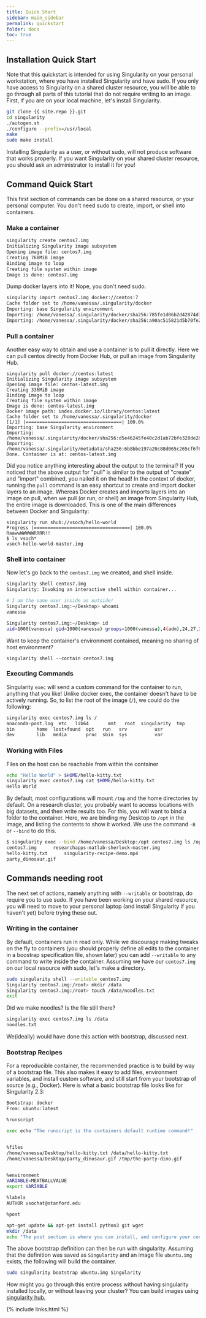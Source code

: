 ```yaml
---
title: Quick Start
sidebar: main_sidebar
permalink: quickstart
folder: docs
toc: true
---
```


## Installation Quick Start
Note that this quickstart is intended for using Singularity on your personal workstation, where you have installed Singularity and have sudo. If you only have access to Singularity on a shared cluster resource, you will be able to go through all parts of this tutorial that do not require writing to an image. First, if you are on your local machine, let's install Singularity.

```bash
git clone {{ site.repo }}.git
cd singularity
./autogen.sh
./configure --prefix=/usr/local
make
sudo make install
```

Installing Singularity as a user, or without sudo, will not produce software that works properly. If you want Singularity on your shared cluster resource, you should ask an administrator to install it for you!

## Command Quick Start
This first section of commands can be done on a shared resource, or your personal computer. You don't need sudo to create, import, or shell into containers.

### Make a container

```bash
singularity create centos7.img
Initializing Singularity image subsystem
Opening image file: centos7.img
Creating 768MiB image
Binding image to loop
Creating file system within image
Image is done: centos7.img
```
Dump docker layers into it! Nope, you don't need sudo.

```bash
singularity import centos7.img docker://centos:7
Cache folder set to /home/vanessa/.singularity/docker
Importing: base Singularity environment
Importing: /home/vanessa/.singularity/docker/sha256:785fe1d06b2d42874d3e18fb0747ad8c9ed83d04e7641279a4d5ae353f27eff9.tar.gz
Importing: /home/vanessa/.singularity/docker/sha256:a90ac515821d5b70fe202c201485396ba95305348f9f7f52813e2873d3c72eee.tar.gz
```

### Pull a container
Another easy way to obtain and use a container is to pull it directly. Here we can pull centos directly from Docker Hub, or pull an image from Singularity Hub.

```
singularity pull docker://centos:latest
Initializing Singularity image subsystem
Opening image file: centos-latest.img
Creating 336MiB image
Binding image to loop
Creating file system within image
Image is done: centos-latest.img
Docker image path: index.docker.io/library/centos:latest
Cache folder set to /home/vanessa/.singularity/docker
[1/1] |===================================| 100.0% 
Importing: base Singularity environment
Importing: /home/vanessa/.singularity/docker/sha256:d5e46245fe40c2d1ab72bfe328de28549b605b2587ab2fa8715f54e3e2de9c5d.tar.gz
Importing: /home/vanessa/.singularity/metadata/sha256:6b8bbe197a20c88d065c265cf6f6f8b4e3695f104d1f47f01a1298b3566f27fe.tar.gz
Done. Container is at: centos-latest.img
```

Did you notice anything interesting about the output to the terminal? If you noticed that the above output for "pull" is similar to the output of "create" and "import" combined, you nailed it on the head! In the context of docker, running the `pull` command is an easy shortcut to create and import docker layers to an image. Whereas Docker creates and imports layers into an image on pull, when we pull (or run, or shell) an image from Singularity Hub, the entire image is downloaded. This is one of the main differences between Docker and Singularity:

```
singularity run shub://vsoch/hello-world
Progress |===================================| 100.0% 
RaawwWWWWWRRRR!!
$ ls vsoch*
vsoch-hello-world-master.img
```

### Shell into container
Now let's go back to the `centos7.img` we created, and shell inside.

```bash
singularity shell centos7.img
Singularity: Invoking an interactive shell within container...

# I am the same user inside as outside!
Singularity centos7.img:~/Desktop> whoami
vanessa

Singularity centos7.img:~/Desktop> id
uid=1000(vanessa) gid=1000(vanessa) groups=1000(vanessa),4(adm),24,27,30(tape),46,113,128,999(input)
```

Want to keep the container's environment contained, meaning no sharing of host environment?

```
singularity shell --contain centos7.img
```

### Executing Commands
Singularity `exec` will send a custom command for the container to run, anything that you like! Unlike docker exec, the container doesn't have to be actively running. So, to list the root of the image (`/`), we could do the following:

```bash
singularity exec centos7.img ls /
anaconda-post.log  etc	 lib64	     mnt   root  singularity  tmp
bin		   home  lost+found  opt   run	 srv	      usr
dev		   lib	 media	     proc  sbin  sys	      var
```

### Working with Files

Files on the host can be reachable from within the container

```bash
echo "Hello World" > $HOME/hello-kitty.txt
singularity exec centos7.img cat $HOME/hello-kitty.txt
Hello World
```

By default, most configurations will mount `/tmp` and the home directories by default. On a research cluster, you probably want to access locations with big datasets, and then write results too. For this, you will want to bind a folder to the container. Here, we are binding my Desktop to `/opt` in the image, and listing the contents to show it worked. We use the command `-B` or `--bind` to do this.

```bash
$ singularity exec --bind /home/vanessa/Desktop:/opt centos7.img ls /opt
centos7.img	     researchapps-matlab-sherlock-master.img
hello-kitty.txt      singularity-recipe-demo.mp4
party_dinosaur.gif
````

## Commands needing root
The next set of actions, namely anything with `--writable` or bootstrap, do require you to use sudo. If you have been working on your shared resource, you will need to move to your personal laptop (and install Singularity if you haven't yet) before trying these out.


### Writing in the container
By default, containers run in read only. While we discourage making tweaks on the fly to containers (you should properly define all edits to the container in a boostrap specification file, shown later) you can add `--writable` to any command to write inside the container. Assuming we have our `centos7.img` on our local resource with sudo, let's make a directory. 


```bash
sudo singularity shell --writable centos7.img
Singularity centos7.img:/root> mkdir /data
Singularity centos7.img:/root> touch /data/noodles.txt
exit
```

Did we make noodles? Is the file still there?

```bash
singularity exec centos7.img ls /data
noodles.txt
```

We(ideally) would have done this action with bootstrap, discussed next.

### Bootstrap Recipes
For a reproducible container, the recommended practice is to build by way of a bootstrap file. This also makes it easy to add files, environment variables, and install custom software, and still start from your bootstrap of source (e.g., Docker). Here is what a basic bootstrap file looks like for Singularity 2.3:

```bash
Bootstrap: docker
From: ubuntu:latest

%runscript

exec echo "The runscript is the containers default runtime command!"


%files
/home/vanessa/Desktop/hello-kitty.txt /data/hello-kitty.txt
/home/vanessa/Desktop/party_dinosaur.gif /tmp/the-party-dino.gif


%environment
VARIABLE=MEATBALLVALUE
export VARIABLE

%labels
AUTHOR vsochat@stanford.edu

%post

apt-get update && apt-get install python3 git wget
mkdir /data
echo "The post section is where you can install, and configure your container."
```

The above bootstrap definition can then be run with singularity. Assuming that the definition was saved as `Singularity` and an image file `ubuntu.img` exists, the following will build the container.

```bash
sudo singularity bootstrap ubuntu.img Singularity
```

How might you go through this entire process without having singularity installed locally, or without leaving your cluster? You can build images using <a href="https://github.com/singularityhub/singularityhub.github.io/wiki" target="_blank">singularity hub.</a>

{% include links.html %}
